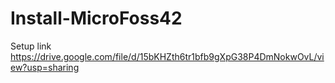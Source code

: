 # Install-MicroFoss42
Setup link
https://drive.google.com/file/d/15bKHZth6tr1bfb9gXpG38P4DmNokwOvL/view?usp=sharing

